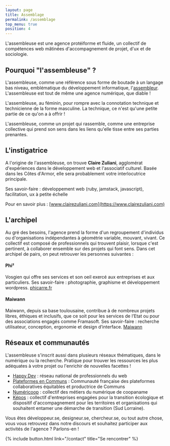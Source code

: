 ```yaml
---
layout: page
title: Assemblage
permalink: /assemblage
top_menu: true
position: 4
---
```


L'assembleuse est une agence protéiforme et fluide, un collectif de compétences web mâtinées d'accompagnement de projet, d'ux et de sociologie.

## Pourquoi "l'assembleuse" ?

L'assembleuse, comme une référence sous forme de boutade à un langage bas niveau, emblématique du développement informatique, l'[assembleur](https://fr.wikipedia.org/wiki/Assembleur). L'assembleuse est tout de même une agence numérique, que diable !

L'assembleuse, au féminin, pour rompre avec la connotation technique et technicienne de la forme masculine. La technique, ce n'est qu'une petite partie de ce qu'on a à offrir !

L'assembleuse, comme un projet qui rassemble, comme une entreprise collective qui prend son sens dans les liens qu'elle tisse entre ses parties prenantes. 

## L'instigatrice

A l'origine de l'assembleuse, on trouve **Claire Zuliani**, agglomérat d'expériences dans le développement web et l'associatif culturel. Basée dans les Côtes d'Armor, elle sera probablement votre interlocutrice principale.

Ses savoir-faire : développement web (ruby, jamstack, javascript), facilitation, ux à petite échelle

Pour en savoir plus : [www.clairezuliani.com](https://www.clairezuliani.com)

## L'archipel


Au gré des besoins, l'agence prend la forme d'un regroupement d'individus ou d'organisations indépendantes à géométrie variable, mouvant, vivant. Ce collectif est composé de professionnels qui trouvent plaisir, lorsque c'est pertinent, à collaborer ensemble sur des projets qui font sens. Dans cet archipel de pairs, on peut retrouver les personnes suivantes :

#### Phi²

Vosgien qui offre ses services et son oeil exercé aux entreprises et aux particuliers.
Ses savoir-faire : photographie, graphisme et développement wordpress.
[phicarre.fr](http://phicarre.fr/)

#### Maiwann

Maiwann, depuis sa base toulousaine, contribue à de nombreux projets libres, éthiques et inclusifs, que ce soit pour les services de l’Etat ou pour des associations engagés comme Framasoft. 
Ses savoir-faire : recherche utilisateur, conception, ergonomie et design d’interface.
[Maiwann](http://www.maiwann.net/)


## Réseaux et communautés

L'assembleuse s'inscrit aussi dans plusieurs réseaux thématiques, dans le numérique ou la recherche. Pratique pour trouver  les ressources les plus adéquates à votre projet ou l'enrichir de nouvelles facettes !

- [Happy Dev](https://www.happy-dev.fr/) : réseau national de professionnels du web
- [Plateformes en Communs](http://plateformes.coopdescommuns.org/) : Communauté française
des plateformes collaboratives équitables et productrice de Communs
- [Numéricoop](https://colibris-wiki.org/NumeriCoop/) : collectif des métiers du numérique de coopaname
- [Képos](https://transition-ecologique.org/?s=k%C3%A8pos) :  collectif d'entreprises engagées pour la transition écologique et dispositif d'accompagnement pour les territoires et organisations qui souhaitent entamer une démarche de transition (Sud Lorraine).

<div class="highlighted">
<p>Vous êtes développeur.se, designeur.se, chercheur.se, ou tout autre chose, vous vous retrouvez dans notre discours et souhaitez participer aux activités de l'agence ? Parlons-en !</p>
{% include button.html link="/contact" title="Se rencontrer" %}
</div>